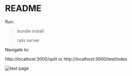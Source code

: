# README

Run:

>bundle install

>rails server


Navigate to: 

http://localhost:3000/split or http://localhost:3000/test/index

![test page](https://user-images.githubusercontent.com/58270715/81761868-f5928880-947f-11ea-9e42-80f9be7eaa90.png) 
